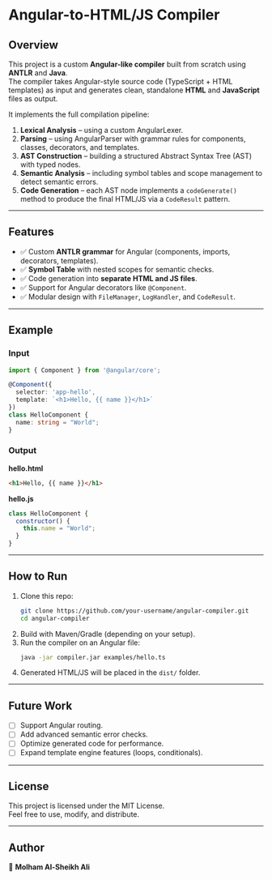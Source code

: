 # Angular-to-HTML/JS Compiler

## Overview
This project is a custom **Angular-like compiler** built from scratch using **ANTLR** and **Java**.  
The compiler takes Angular-style source code (TypeScript + HTML templates) as input and generates clean, standalone **HTML** and **JavaScript** files as output.  

It implements the full compilation pipeline:
1. **Lexical Analysis** – using a custom AngularLexer.  
2. **Parsing** – using AngularParser with grammar rules for components, classes, decorators, and templates.  
3. **AST Construction** – building a structured Abstract Syntax Tree (AST) with typed nodes.  
4. **Semantic Analysis** – including symbol tables and scope management to detect semantic errors.  
5. **Code Generation** – each AST node implements a `codeGenerate()` method to produce the final HTML/JS via a `CodeResult` pattern.  

---

## Features
- ✅ Custom **ANTLR grammar** for Angular (components, imports, decorators, templates).  
- ✅ **Symbol Table** with nested scopes for semantic checks.  
- ✅ Code generation into **separate HTML and JS files**.  
- ✅ Support for Angular decorators like `@Component`.  
- ✅ Modular design with `FileManager`, `LogHandler`, and `CodeResult`.  

---

## Example

### Input
```ts
import { Component } from '@angular/core';

@Component({
  selector: 'app-hello',
  template: `<h1>Hello, {{ name }}</h1>`
})
class HelloComponent {
  name: string = "World";
}
```

### Output

**hello.html**
```html
<h1>Hello, {{ name }}</h1>
```

**hello.js**
```js
class HelloComponent {
  constructor() {
    this.name = "World";
  }
}
```

---

## How to Run
1. Clone this repo:
   ```bash
   git clone https://github.com/your-username/angular-compiler.git
   cd angular-compiler
   ```
2. Build with Maven/Gradle (depending on your setup).  
3. Run the compiler on an Angular file:
   ```bash
   java -jar compiler.jar examples/hello.ts
   ```
4. Generated HTML/JS will be placed in the `dist/` folder.  

---

## Future Work
- [ ] Support Angular routing.  
- [ ] Add advanced semantic error checks.  
- [ ] Optimize generated code for performance.  
- [ ] Expand template engine features (loops, conditionals).  

---

## License
This project is licensed under the MIT License.  
Feel free to use, modify, and distribute.  

---

## Author
👤 **Molham Al-Sheikh Ali**
